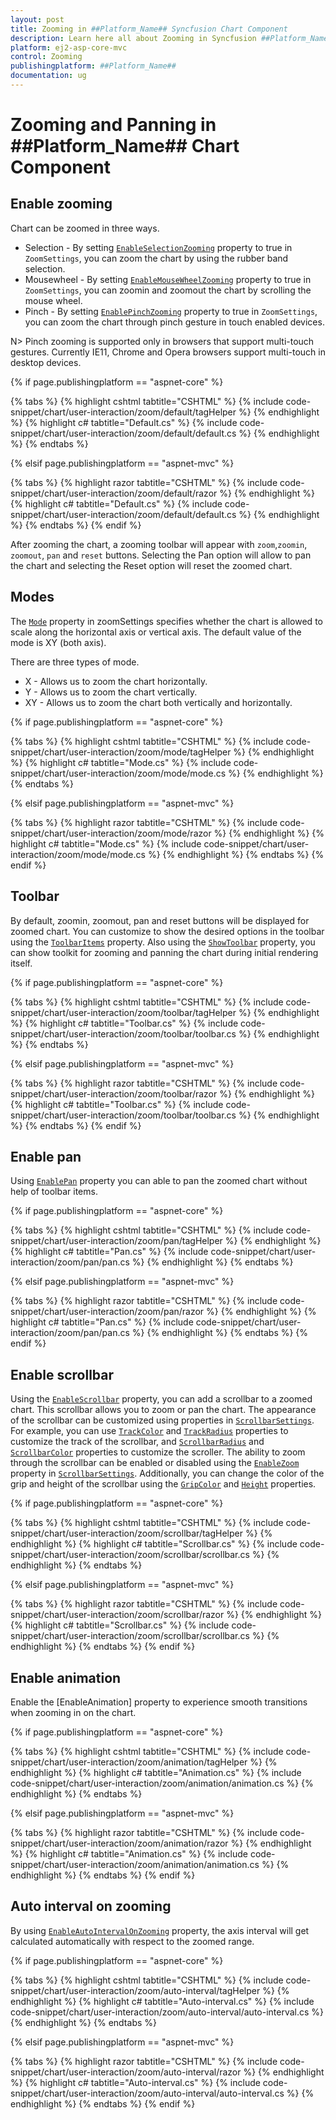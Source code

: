 ```yaml
---
layout: post
title: Zooming in ##Platform_Name## Syncfusion Chart Component
description: Learn here all about Zooming in Syncfusion ##Platform_Name## Chart component of Syncfusion Essential JS 2 and more.
platform: ej2-asp-core-mvc
control: Zooming
publishingplatform: ##Platform_Name##
documentation: ug
---
```



# Zooming and Panning in ##Platform_Name## Chart Component

## Enable zooming

Chart can be zoomed in three ways.

* Selection - By setting [`EnableSelectionZooming`](https://help.syncfusion.com/cr/aspnetcore-js2/Syncfusion.EJ2.Charts.ChartZoomSettings.html) property to true in `ZoomSettings`, you can zoom the chart by using the rubber band selection.
* Mousewheel - By setting [`EnableMouseWheelZooming`](https://help.syncfusion.com/cr/aspnetcore-js2/Syncfusion.EJ2.Charts.ChartZoomSettings.html) property to true in `ZoomSettings`, you can zoomin and zoomout the chart by scrolling the mouse wheel.
* Pinch - By setting  [`EnablePinchZooming`](https://help.syncfusion.com/cr/aspnetcore-js2/Syncfusion.EJ2.Charts.ChartZoomSettings.html) property to true in `ZoomSettings`, you can zoom the chart through pinch gesture in touch enabled devices.

N> Pinch zooming is supported only in browsers that support multi-touch gestures. Currently IE11, Chrome and Opera browsers support multi-touch in desktop devices.

{% if page.publishingplatform == "aspnet-core" %}

{% tabs %}
{% highlight cshtml tabtitle="CSHTML" %}
{% include code-snippet/chart/user-interaction/zoom/default/tagHelper %}
{% endhighlight %}
{% highlight c# tabtitle="Default.cs" %}
{% include code-snippet/chart/user-interaction/zoom/default/default.cs %}
{% endhighlight %}
{% endtabs %}

{% elsif page.publishingplatform == "aspnet-mvc" %}

{% tabs %}
{% highlight razor tabtitle="CSHTML" %}
{% include code-snippet/chart/user-interaction/zoom/default/razor %}
{% endhighlight %}
{% highlight c# tabtitle="Default.cs" %}
{% include code-snippet/chart/user-interaction/zoom/default/default.cs %}
{% endhighlight %}
{% endtabs %}
{% endif %}



After zooming the chart, a zooming toolbar will appear with `zoom`,`zoomin`, `zoomout`, `pan` and `reset` buttons. Selecting the Pan option will allow to pan the chart and selecting the Reset option will reset the zoomed chart.

## Modes

The [`Mode`](https://help.syncfusion.com/cr/aspnetcore-js2/Syncfusion.EJ2.Charts.ZoomMode.html) property in zoomSettings specifies whether the chart is allowed to scale along the horizontal axis or vertical axis. The default value of the mode is XY (both axis).

There are three types of mode.

* X - Allows us to zoom the chart horizontally.
* Y - Allows us to zoom the chart vertically.
* XY - Allows us to zoom the chart both vertically and horizontally.

{% if page.publishingplatform == "aspnet-core" %}

{% tabs %}
{% highlight cshtml tabtitle="CSHTML" %}
{% include code-snippet/chart/user-interaction/zoom/mode/tagHelper %}
{% endhighlight %}
{% highlight c# tabtitle="Mode.cs" %}
{% include code-snippet/chart/user-interaction/zoom/mode/mode.cs %}
{% endhighlight %}
{% endtabs %}

{% elsif page.publishingplatform == "aspnet-mvc" %}

{% tabs %}
{% highlight razor tabtitle="CSHTML" %}
{% include code-snippet/chart/user-interaction/zoom/mode/razor %}
{% endhighlight %}
{% highlight c# tabtitle="Mode.cs" %}
{% include code-snippet/chart/user-interaction/zoom/mode/mode.cs %}
{% endhighlight %}
{% endtabs %}
{% endif %}



## Toolbar

By default, zoomin, zoomout, pan and reset buttons will be displayed for zoomed chart. You can customize to show the desired options in the toolbar using the [`ToolbarItems`](https://help.syncfusion.com/cr/aspnetmvc-js2/Syncfusion.EJ2.Charts.ChartZoomSettings.html#Syncfusion_EJ2_Charts_zoomsettings_ToolbarItems) property. Also using the [`ShowToolbar`](https://help.syncfusion.com/cr/aspnetmvc-js2/Syncfusion.EJ2.Charts.ChartZoomSettings.html#Syncfusion_EJ2_Charts_zoomsettings_ShowToolbar) property, you can show toolkit for zooming and panning the chart during initial rendering itself.

{% if page.publishingplatform == "aspnet-core" %}

{% tabs %}
{% highlight cshtml tabtitle="CSHTML" %}
{% include code-snippet/chart/user-interaction/zoom/toolbar/tagHelper %}
{% endhighlight %}
{% highlight c# tabtitle="Toolbar.cs" %}
{% include code-snippet/chart/user-interaction/zoom/toolbar/toolbar.cs %}
{% endhighlight %}
{% endtabs %}

{% elsif page.publishingplatform == "aspnet-mvc" %}

{% tabs %}
{% highlight razor tabtitle="CSHTML" %}
{% include code-snippet/chart/user-interaction/zoom/toolbar/razor %}
{% endhighlight %}
{% highlight c# tabtitle="Toolbar.cs" %}
{% include code-snippet/chart/user-interaction/zoom/toolbar/toolbar.cs %}
{% endhighlight %}
{% endtabs %}
{% endif %}



## Enable pan

Using [`EnablePan`](https://help.syncfusion.com/cr/aspnetcore-js2/Syncfusion.EJ2.Charts.ChartZoomSettings.html) property you can able to pan the zoomed chart without help of toolbar items.

{% if page.publishingplatform == "aspnet-core" %}

{% tabs %}
{% highlight cshtml tabtitle="CSHTML" %}
{% include code-snippet/chart/user-interaction/zoom/pan/tagHelper %}
{% endhighlight %}
{% highlight c# tabtitle="Pan.cs" %}
{% include code-snippet/chart/user-interaction/zoom/pan/pan.cs %}
{% endhighlight %}
{% endtabs %}

{% elsif page.publishingplatform == "aspnet-mvc" %}

{% tabs %}
{% highlight razor tabtitle="CSHTML" %}
{% include code-snippet/chart/user-interaction/zoom/pan/razor %}
{% endhighlight %}
{% highlight c# tabtitle="Pan.cs" %}
{% include code-snippet/chart/user-interaction/zoom/pan/pan.cs %}
{% endhighlight %}
{% endtabs %}
{% endif %}



## Enable scrollbar

Using the [`EnableScrollbar`](https://help.syncfusion.com/cr/aspnetmvc-js2/Syncfusion.EJ2.Charts.ChartZoomSettings.html#Syncfusion_EJ2_Charts_ChartZoomSettings_EnableScrollbar) property, you can add a scrollbar to a zoomed chart. This scrollbar allows you to zoom or pan the chart. The appearance of the scrollbar can be customized using properties in [`ScrollbarSettings`](https://help.syncfusion.com/cr/aspnetmvc-js2/Syncfusion.EJ2.Charts.ChartScrollbarSettings.html). For example, you can use [`TrackColor`](https://help.syncfusion.com/cr/aspnetmvc-js2/Syncfusion.EJ2.Charts.ChartScrollbarSettings.html#Syncfusion_EJ2_Charts_ChartScrollbarSettings_TrackColor) and [`TrackRadius`](https://help.syncfusion.com/cr/aspnetmvc-js2/Syncfusion.EJ2.Charts.ChartScrollbarSettings.html#Syncfusion_EJ2_Charts_ChartScrollbarSettings_TrackRadius) properties to customize the track of the scrollbar, and [`ScrollbarRadius`](https://help.syncfusion.com/cr/aspnetmvc-js2/Syncfusion.EJ2.Charts.ChartScrollbarSettings.html#Syncfusion_EJ2_Charts_ChartScrollbarSettings_ScrollbarRadius) and [`ScrollbarColor`](https://help.syncfusion.com/cr/aspnetmvc-js2/Syncfusion.EJ2.Charts.ChartScrollbarSettings.html#Syncfusion_EJ2_Charts_ChartScrollbarSettings_ScrollbarColor) properties to customize the scroller. The ability to zoom through the scrollbar can be enabled or disabled using the [`EnableZoom`](https://help.syncfusion.com/cr/aspnetmvc-js2/Syncfusion.EJ2.Charts.ChartScrollbarSettings.html#Syncfusion_EJ2_Charts_ChartScrollbarSettings_EnableZoom) property in [`ScrollbarSettings`](https://help.syncfusion.com/cr/aspnetmvc-js2/Syncfusion.EJ2.Charts.ChartScrollbarSettings.html). Additionally, you can change the color of the grip and height of the scrollbar using the [`GripColor`](https://help.syncfusion.com/cr/aspnetmvc-js2/Syncfusion.EJ2.Charts.ChartScrollbarSettings.html#Syncfusion_EJ2_Charts_ChartScrollbarSettings_GripColor) and [`Height`](https://help.syncfusion.com/cr/aspnetmvc-js2/Syncfusion.EJ2.Charts.ChartScrollbarSettings.html#Syncfusion_EJ2_Charts_ChartScrollbarSettings_Height) properties.

{% if page.publishingplatform == "aspnet-core" %}

{% tabs %}
{% highlight cshtml tabtitle="CSHTML" %}
{% include code-snippet/chart/user-interaction/zoom/scrollbar/tagHelper %}
{% endhighlight %}
{% highlight c# tabtitle="Scrollbar.cs" %}
{% include code-snippet/chart/user-interaction/zoom/scrollbar/scrollbar.cs %}
{% endhighlight %}
{% endtabs %}

{% elsif page.publishingplatform == "aspnet-mvc" %}

{% tabs %}
{% highlight razor tabtitle="CSHTML" %}
{% include code-snippet/chart/user-interaction/zoom/scrollbar/razor %}
{% endhighlight %}
{% highlight c# tabtitle="Scrollbar.cs" %}
{% include code-snippet/chart/user-interaction/zoom/scrollbar/scrollbar.cs %}
{% endhighlight %}
{% endtabs %}
{% endif %}



## Enable animation

Enable the [EnableAnimation] property to experience smooth transitions when zooming in on the chart.

{% if page.publishingplatform == "aspnet-core" %}

{% tabs %}
{% highlight cshtml tabtitle="CSHTML" %}
{% include code-snippet/chart/user-interaction/zoom/animation/tagHelper %}
{% endhighlight %}
{% highlight c# tabtitle="Animation.cs" %}
{% include code-snippet/chart/user-interaction/zoom/animation/animation.cs %}
{% endhighlight %}
{% endtabs %}

{% elsif page.publishingplatform == "aspnet-mvc" %}

{% tabs %}
{% highlight razor tabtitle="CSHTML" %}
{% include code-snippet/chart/user-interaction/zoom/animation/razor %}
{% endhighlight %}
{% highlight c# tabtitle="Animation.cs" %}
{% include code-snippet/chart/user-interaction/zoom/animation/animation.cs %}
{% endhighlight %}
{% endtabs %}
{% endif %}



## Auto interval on zooming

By using [`EnableAutoIntervalOnZooming`](https://help.syncfusion.com/cr/aspnetcore-js2/Syncfusion.EJ2.Charts.ChartAxis.html) property, the axis interval will get calculated automatically with respect to the zoomed range.

{% if page.publishingplatform == "aspnet-core" %}

{% tabs %}
{% highlight cshtml tabtitle="CSHTML" %}
{% include code-snippet/chart/user-interaction/zoom/auto-interval/tagHelper %}
{% endhighlight %}
{% highlight c# tabtitle="Auto-interval.cs" %}
{% include code-snippet/chart/user-interaction/zoom/auto-interval/auto-interval.cs %}
{% endhighlight %}
{% endtabs %}

{% elsif page.publishingplatform == "aspnet-mvc" %}

{% tabs %}
{% highlight razor tabtitle="CSHTML" %}
{% include code-snippet/chart/user-interaction/zoom/auto-interval/razor %}
{% endhighlight %}
{% highlight c# tabtitle="Auto-interval.cs" %}
{% include code-snippet/chart/user-interaction/zoom/auto-interval/auto-interval.cs %}
{% endhighlight %}
{% endtabs %}
{% endif %}

